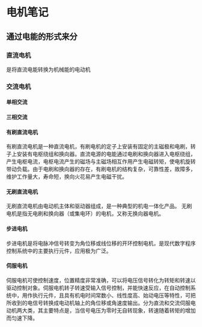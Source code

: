 # 电机笔记

## 通过电能的形式来分

### 直流电机

是将直流电能转换为机械能的电动机

### 交流电机

#### 单相交流

#### 三相交流

#### 有刷直流电机

有刷直流电机是一种直流电机，有刷电机的定子上安装有固定的主磁极和电刷，转子上安装有电枢绕组和换向器。直流电源的电能通过电刷和换向器进入电枢绕组，产生电枢电流，电枢电流产生的磁场与主磁场相互作用产生电磁转矩，使电机旋转带动负载。由于电刷和换向器的存在，有刷电机的结构复杂，可靠性差，故障多，维护工作量大，寿命短，换向火花易产生电磁干扰。

#### 无刷直流电机

无刷直流电机由电动机主体和驱动器组成，是一种典型的机电一体化产品。 无刷电机是指无电刷和换向器（或集电环）的电机，又称无换向器电机。

#### 步进电机

步进电机是将电脉冲信号转变为角位移或线位移的开环控制电机，是现代数字程序控制系统中的主要执行元件，应用极为广泛。

#### 伺服电机

伺服电机可使控制速度，位置精度非常准确，可以将电压信号转化为转矩和转速以驱动控制对象。伺服电机转子转速受输入信号控制，并能快速反应，在自动控制系统中，用作执行元件，且具有机电时间常数小、线性度高、始动电压等特性，可把所收到的电信号转换成电动机轴上的角位移或角速度输出。分为直流和交流伺服电动机两大类，其主要特点是，当信号电压为零时无自转现象，转速随着转矩的增加而匀速下降。
